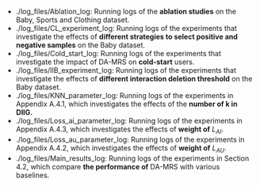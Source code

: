 - ./log_files/Ablation_log: Running logs of the **ablation studies** on the Baby, Sports and Clothing dataset. 
- ./log_files/CL_experiment_log:  Running logs of the experiments that investigate the effects of **different strategies to select positive and negative samples** on the Baby dataset. 
- ./log_files/Cold_start_log:  Running logs of the experiments that investigate the impact of DA-MRS on **cold-start** users.
- ./log_files/IIB_experiment_log: Running logs of the experiments that investigate the effects of **different interaction deletion threshold** on the Baby dataset. 
- ./log_files/KNN_parameter_log: Running logs of the experiments in Appendix A.4.1, which investigates the effects of the **number of k in DIIG.** 
- ./log_files/Loss_ai_parameter_log: Running logs of the experiments in Appendix A.4.3, which investigates the effects of **weight of** $L_{AI}$. 
- ./log_files/Loss_au_parameter_log: Running logs of the experiments in Appendix A.4.2, which investigates the effects of **weight of** $L_{AU}$. 
- ./log_files/Main_results_log: Running logs of the experiments in Section 4.2, which compare **the performance of** DA-MRS with various baselines.

